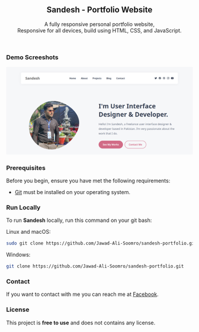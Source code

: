 <div align="center">

  <br />
  <br />

  <h2 align="center">Sandesh - Portfolio Website</h2>

A fully responsive personal portfolio website, <br />Responsive for all devices, build using HTML, CSS, and JavaScript.

</div>

<br />

### Demo Screeshots

![Julia Desktop Demo](./readme-images/desktop.png "Desktop Demo")

### Prerequisites

Before you begin, ensure you have met the following requirements:

- [Git](https://git-scm.com/downloads "Download Git") must be installed on your operating system.

### Run Locally

To run **Sandesh** locally, run this command on your git bash:

Linux and macOS:

```bash
sudo git clone https://github.com/Jawad-Ali-Soomro/sandesh-portfolio.git
```

Windows:

```bash
git clone https://github.com/Jawad-Ali-Soomro/sandesh-portfolio.git
```

### Contact

If you want to contact with me you can reach me at [Facebook](https://web.facebook.com/profile.php?id=61555939091809).

### License

This project is **free to use** and does not contains any license.
